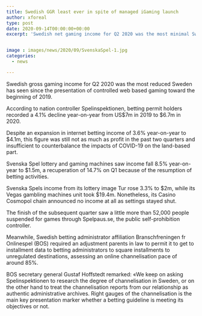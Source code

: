 ```yaml
---
title: Swedish GGR least ever in spite of managed iGaming launch
author: xforeal 
type: post
date: 2020-09-14T00:00:00+00:00
excerpt: 'Swedish net gaming income for Q2 2020 was the most minimal Sweden has seen since the presentation of directed internet gaming toward the beginning of 2019 '


image : images/news/2020/09/SvenskaSpel-1.jpg
categories:
  - news

---
```

Swedish gross gaming income for Q2 2020 was the most reduced Sweden has seen since the presentation of controlled web based gaming toward the beginning of 2019. 

According to nation controller Spelinspektionen, betting permit holders recorded a 4.1&percnt; decline year-on-year from US$7m in 2019 to $6.7m in 2020. 

Despite an expansion in internet betting income of 3.6&percnt; year-on-year to $4.1m, this figure was still not as much as profit in the past two quarters and insufficient to counterbalance the impacts of COVID-19 on the land-based part. 

Svenska Spel lottery and gaming machines saw income fall 8.5&percnt; year-on-year to $1.5m, a recuperation of 14.7&percnt; on Q1 because of the resumption of betting activities. 

Svenska Spels income from its lottery image Tur rose 3.3&percnt; to $2m, while its Vegas gambling machines unit took $19.4m. Nonetheless, its Casino Cosmopol chain announced no income at all as settings stayed shut. 

The finish of the subsequent quarter saw a little more than 52,000 people suspended for games through Spelpaus.se, the public self-prohibition controller. 

Meanwhile, Swedish betting administrator affiliation Branschfreningen fr Onlinespel (BOS) required an adjustment parents in law to permit it to get to installment data to betting administrators to square installments to unregulated destinations, assessing an online channelisation pace of around 85&percnt;. 

BOS secretary general Gustaf Hoffstedt remarked: &#171;We keep on asking Spelinspektionen to research the degree of channelisation in Sweden, or on the other hand to treat the channelisation reports from our relationship as authentic administrative archives. Right gauges of the channelisation is the main key presentation marker whether a betting guideline is meeting its objectives or not.